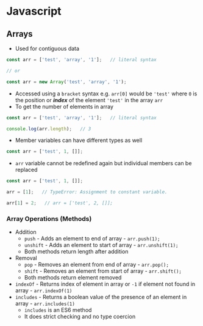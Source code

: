 # **Javascript**

## **Arrays**

* Used for contiguous data

```javascript
const arr = ['test', 'array', '1'];   // literal syntax

// or

const arr = new Array('test', 'array', '1');
```

* Accessed using a `bracket` syntax e.g. `arr[0]` would be `'test'` where `0` is the position or ***index*** of the element `'test'` in the array `arr`
* To get the number of elements in array

```javascript
const arr = ['test', 'array', '1'];   // literal syntax

console.log(arr.length);   // 3
```

* Member variables can have different types as well

```javascript
const arr = ['test', 1, []];
```

* `arr` variable cannot be redefined again but individual members can be replaced

```javascript
const arr = ['test', 1, []];

arr = [1];   // TypeError: Assignment to constant variable.

arr[1] = 2;   // arr = ['test', 2, []];
```

### **Array Operations (Methods)**

* Addition
  * `push` - Adds an element to end of array - `arr.push(1);`
  * `unshift` - Adds an element to start of array - `arr.unshift(1);`
  * Both methods return length after addition
* Removal
  * `pop` - Removes an element from end of array - `arr.pop();`
  * `shift` - Removes an element from start of array - `arr.shift();`
  * Both methods return element removed
* `indexOf` - Returns index of element in array or `-1` if element not found in array - `arr.indexOf(1)`
* `includes` - Returns a boolean value of the presence of an element in array - `arr.includes(1)`
  * `includes` is an ES6 method
  * It does strict checking and no type coercion
